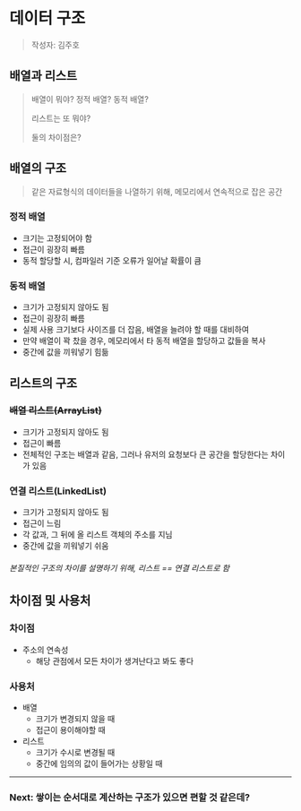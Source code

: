 # 데이터 구조

> 작성자: 김주호



## 배열과 리스트
>배열이 뭐야? 정적 배열? 동적 배열?
>
>리스트는 또 뭐야?
>
>둘의 차이점은?




## 배열의 구조

> 같은 자료형식의 데이터들을 나열하기 위해, 메모리에서 연속적으로 잡은 공간

### 정적 배열

- 크기는 고정되어야 함
- 접근이 굉장히 빠름
- 동적 할당할 시, 컴파일러 기준 오류가 일어날 확률이 큼

### 동적 배열

- 크기가 고정되지 않아도 됨
- 접근이 굉장히 빠름
- 실제 사용 크기보다 사이즈를 더 잡음, 배열을 늘려야 할 때를 대비하여
- 만약 배열이 꽉 찼을 경우, 메모리에서 타 동적 배열을 할당하고 값들을 복사
- 중간에 값을 끼워넣기 힘듦



## 리스트의 구조

### ~~배열 리스트(ArrayList)~~

- 크기가 고정되지 않아도 됨
- 접근이 빠름
- 전체적인 구조는 배열과 같음, 그러나 유저의 요청보다 큰 공간을 할당한다는 차이가 있음

### 연결 리스트(LinkedList)

- 크기가 고정되지 않아도 됨
- 접근이 느림
- 각 값과, 그 뒤에 올 리스트 객체의 주소를 지님
- 중간에 값을 끼워넣기 쉬움

###### 본질적인 구조의 차이를 설명하기 위해, 리스트 == 연결 리스트로 함



## 차이점 및 사용처

### 차이점

- 주소의 연속성
  - 해당 관점에서 모든 차이가 생겨난다고 봐도 좋다

### 사용처

- 배열 
  - 크기가 변경되지 않을 때
  - 접근이 용이해야할 때
- 리스트
  - 크기가 수시로 변경될 때
  - 중간에 임의의 값이 들어가는 상황일 때



---

### Next: 쌓이는 순서대로 계산하는 구조가 있으면 편할 것 같은데?
